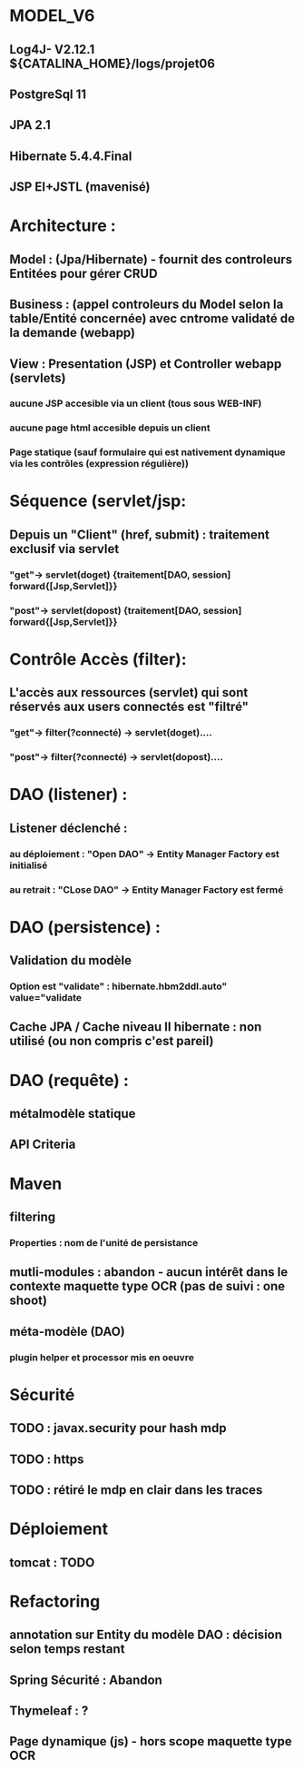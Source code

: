 #  MODEL_V6
##
## Log4J- V2.12.1 ${CATALINA_HOME}/logs/projet06 
## PostgreSql 11
## JPA 2.1
## Hibernate 5.4.4.Final
## JSP EI+JSTL (mavenisé)

# Architecture :  
## Model :  (Jpa/Hibernate) - fournit des controleurs Entitées pour gérer CRUD
## Business : (appel controleurs du Model selon la table/Entité concernée) avec cntrome validaté de la demande (webapp)
## View  : Presentation (JSP) et Controller webapp (servlets)
### aucune JSP accesible via un client (tous sous WEB-INF)
### aucune page html accesible depuis un client
### Page statique (sauf formulaire qui est nativement dynamique via les contrôles (expression régulière))


# Séquence (servlet/jsp:
## Depuis un "Client" (href, submit) : traitement exclusif via servlet
### "get"-> servlet(doget) {traitement[DAO, session] forward{[Jsp,Servlet]}}
### "post"-> servlet(dopost) {traitement[DAO, session] forward{[Jsp,Servlet]}}

# Contrôle Accès (filter):
## L'accès aux  ressources (servlet) qui sont réservés aux users connectés est "filtré"
### "get"-> filter(?connecté) -> servlet(doget)....
### "post"-> filter(?connecté) -> servlet(dopost)....
 
# DAO (listener) :
## Listener  déclenché :
### au déploiement : "Open DAO" -> Entity Manager Factory est initialisé
### au retrait : "CLose DAO" -> Entity Manager Factory est fermé

# DAO (persistence) :
## Validation du modèle
### Option est "validate" : hibernate.hbm2ddl.auto" value="validate
## Cache JPA / Cache niveau II hibernate : non utilisé (ou non compris c'est pareil)

# DAO (requête) :
## métalmodèle statique
## API Criteria

# Maven
## filtering
### Properties : nom de l'unité de persistance 
## mutli-modules : abandon - aucun intérêt dans le contexte maquette type OCR (pas de suivi : one shoot)
## méta-modèle (DAO)
### plugin helper et processor mis en oeuvre

# Sécurité
## TODO : javax.security pour hash mdp
## TODO : https 
## TODO : rétiré le mdp en clair dans les traces

# Déploiement
## tomcat : TODO

# Refactoring
## annotation sur Entity du modèle DAO : décision selon temps restant
## Spring Sécurité : Abandon 
## Thymeleaf : ? 
## Page dynamique (js) - hors scope maquette type  OCR





 




